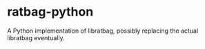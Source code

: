 # ratbag-python

A Python implementation of libratbag, possibly replacing the actual libratbag
eventually.
